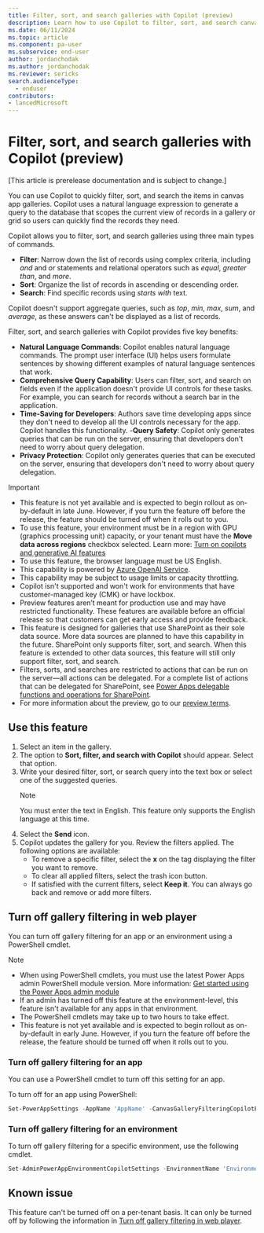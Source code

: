 ```yaml
---
title: Filter, sort, and search galleries with Copilot (preview)
description: Learn how to use Copilot to filter, sort, and search canvas app galleries using natural language.
ms.date: 06/11/2024
ms.topic: article
ms.component: pa-user
ms.subservice: end-user
author: jordanchodak
ms.author: jordanchodak
ms.reviewer: sericks
search.audienceType: 
  - enduser
contributors:
- lancedMicrosoft
---
```



# Filter, sort, and search galleries with Copilot (preview)

[This article is prerelease documentation and is subject to change.]

You can use Copilot to quickly filter, sort, and search the items in canvas app galleries. Copilot uses a natural language expression to generate a query to the database that scopes the current view of records in a gallery or grid so users can quickly find the records they need.

Copilot allows you to filter, sort, and search galleries using three main types of commands.

- **Filter**: Narrow down the list of records using complex criteria, including _and_ and _or_ statements and relational operators such as _equal_, _greater than_, and _more_.
- **Sort**: Organize the list of records in ascending or descending order.
- **Search**: Find specific records using _starts with_ text.

Copilot doesn't support aggregate queries, such as _top_, _min_, _max_, _sum_, and _average_, as these answers can't be displayed as a list of records.

Filter, sort, and search galleries with Copilot provides five key benefits:

- **Natural Language Commands**: Copilot enables natural language commands. The prompt user interface (UI) helps users formulate sentences by showing different examples of natural language sentences that work.
- **Comprehensive Query Capability**: Users can filter, sort, and search on fields even if the application doesn't provide UI controls for these tasks. For example, you can search for records without a search bar in the application.  
- **Time-Saving for Developers**: Authors save time developing apps since they don't need to develop all the UI controls necessary for the app. Copilot handles this functionality.
-**Query Safety**: Copilot only generates queries that can be run on the server, ensuring that developers don't need to worry about query delegation.
- **Privacy Protection**: Copilot only generates queries that can be executed on the server, ensuring that developers don't need to worry about query delegation.

> [!IMPORTANT]
>
> - This feature is not yet available and is expected to begin rollout as on-by-default in late June.  However, if you turn the feature off before the release, the feature should be turned off when it rolls out to you.
> - To use this feature, your environment must be in a region with GPU (graphics processing unit) capacity, or your tenant must have the **Move data across regions** checkbox selected. Learn more: [Turn on copilots and generative AI features](/power-platform/admin/geographical-availability-copilot)
> - To use this feature, the browser language must be US English.
> - This capability is powered by [Azure OpenAI Service](/azure/cognitive-services/openai/overview).
> - This capability may be subject to usage limits or capacity throttling.
> - Copilot isn't supported and won't work for environments that have customer-managed key (CMK) or have lockbox.
> - Preview features aren’t meant for production use and may have restricted functionality. These features are available before an official release so that customers can get early access and provide feedback.
> - This feature is designed for galleries that use SharePoint as their sole data source. More data sources are planned to have this capability in the future. SharePoint only supports filter, sort, and search. When this feature is extended to other data sources, this feature will still only support filter, sort, and search.
> - Filters, sorts, and searches are restricted to actions that can be run on the server&mdash;all actions can be delegated. For a complete list of actions that can be delegated for SharePoint, see [Power Apps delegable functions and operations for SharePoint](/connectors/sharepointonline/#power-apps-delegable-functions-and-operations-for-sharepoint).
> - For more information about the preview, go to our [preview terms](https://go.microsoft.com/fwlink/?linkid=2189520).

## Use this feature

1. Select an item in the gallery.
2. The option to **Sort, filter, and search with Copilot** should appear. Select that option.
3. Write your desired filter, sort, or search query into the text box or select one of the suggested queries.  
     > [!Note]
     > You must enter the text in English. This feature only supports the English language at this time.
4. Select the **Send** icon.
5. Copilot updates the gallery for you. Review the filters applied. The following options are available:
    - To remove a specific filter, select the **x** on the tag displaying the filter you want to remove.
    - To clear all applied filters, select the trash icon button.
    - If satisfied with the current filters, select **Keep it**.  You can always go back and remove or add more filters.
  
## Turn off gallery filtering in web player

You can turn off gallery filtering for an app or an environment using a PowerShell cmdlet.  

> [!NOTE]
>
> - When using PowerShell cmdlets, you must use the latest Power Apps admin PowerShell module version. More information: [Get started using the Power Apps admin module](/powershell/powerapps/get-started-powerapps-admin)
> - If an admin has turned off this feature at the environment-level, this feature isn't available for any apps in that environment.
> - The PowerShell cmdlets may take up to two hours to take effect.
> - This feature is not yet available and is expected to begin rollout as on-by-default in early June.  However, if you turn the feature off before the release, the feature should be turned off when it rolls out to you.

### Turn off gallery filtering for an app

You can use a PowerShell cmdlet to turn off this setting for an app.

To turn off for an app using PowerShell:

```powershell
Set-PowerAppSettings -AppName 'AppName' -CanvasGalleryFilteringCopilotEnabled $false
```

### Turn off gallery filtering for an environment

To turn off gallery filtering for a specific environment, use the following cmdlet.

```powershell
Set-AdminPowerAppEnvironmentCopilotSettings -EnvironmentName 'EnvironmentName' -CanvasAppGalleryFilterCopilotEnabled $false
```

## Known issue

This feature can't be turned off on a per-tenant basis. It can only be turned off by following the information in [Turn off gallery filtering in web player](#turn-off-gallery-filtering-in-web-player).
